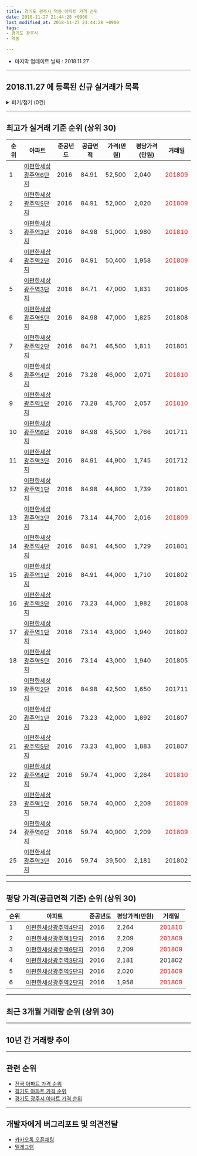 ```yaml
---
title: 경기도 광주시 역동 아파트 가격 순위
date: 2018-11-27 21:44:28 +0900
last_modified_at: 2018-11-27 21:44:28 +0900
tags:
- 경기도 광주시
- 역동

---
```


* 마지막 업데이트 날짜 : 2018.11.27

---

## 2018.11.27 에 등록된 신규 실거래가 목록

<details>
<summary>펴기/접기 (0건)</summary>
<div markdown="1">

|아파트|준공년도|공급면적|가격(만원)|평당가격(만원)|거래일|
|---|---|---|---|---|---|
|없음||||||


</div>
</details>

---

## 최고가 실거래 기준 순위 (상위 30)


|순위|아파트|준공년도|공급면적|가격(만원)|평당가격(만원)|거래일|
|---|---|---|---|---|---|---|
|1|[이편한세상광주역6단지](https://search.naver.com/search.naver?query=%EA%B2%BD%EA%B8%B0%EB%8F%84+%EA%B4%91%EC%A3%BC%EC%8B%9C+%EC%97%AD%EB%8F%99+%EC%9D%B4%ED%8E%B8%ED%95%9C%EC%84%B8%EC%83%81%EA%B4%91%EC%A3%BC%EC%97%AD6%EB%8B%A8%EC%A7%80)|2016|84.91|52,500|2,040|<span style="color:red">201809</span>|
|2|[이편한세상광주역5단지](https://search.naver.com/search.naver?query=%EA%B2%BD%EA%B8%B0%EB%8F%84+%EA%B4%91%EC%A3%BC%EC%8B%9C+%EC%97%AD%EB%8F%99+%EC%9D%B4%ED%8E%B8%ED%95%9C%EC%84%B8%EC%83%81%EA%B4%91%EC%A3%BC%EC%97%AD5%EB%8B%A8%EC%A7%80)|2016|84.91|52,000|2,020|<span style="color:red">201809</span>|
|3|[이편한세상광주역3단지](https://search.naver.com/search.naver?query=%EA%B2%BD%EA%B8%B0%EB%8F%84+%EA%B4%91%EC%A3%BC%EC%8B%9C+%EC%97%AD%EB%8F%99+%EC%9D%B4%ED%8E%B8%ED%95%9C%EC%84%B8%EC%83%81%EA%B4%91%EC%A3%BC%EC%97%AD3%EB%8B%A8%EC%A7%80)|2016|84.98|51,000|1,980|<span style="color:red">201810</span>|
|4|[이편한세상광주역2단지](https://search.naver.com/search.naver?query=%EA%B2%BD%EA%B8%B0%EB%8F%84+%EA%B4%91%EC%A3%BC%EC%8B%9C+%EC%97%AD%EB%8F%99+%EC%9D%B4%ED%8E%B8%ED%95%9C%EC%84%B8%EC%83%81%EA%B4%91%EC%A3%BC%EC%97%AD2%EB%8B%A8%EC%A7%80)|2016|84.91|50,400|1,958|<span style="color:red">201809</span>|
|5|[이편한세상광주역3단지](https://search.naver.com/search.naver?query=%EA%B2%BD%EA%B8%B0%EB%8F%84+%EA%B4%91%EC%A3%BC%EC%8B%9C+%EC%97%AD%EB%8F%99+%EC%9D%B4%ED%8E%B8%ED%95%9C%EC%84%B8%EC%83%81%EA%B4%91%EC%A3%BC%EC%97%AD3%EB%8B%A8%EC%A7%80)|2016|84.71|47,000|1,831|201806|
|6|[이편한세상광주역5단지](https://search.naver.com/search.naver?query=%EA%B2%BD%EA%B8%B0%EB%8F%84+%EA%B4%91%EC%A3%BC%EC%8B%9C+%EC%97%AD%EB%8F%99+%EC%9D%B4%ED%8E%B8%ED%95%9C%EC%84%B8%EC%83%81%EA%B4%91%EC%A3%BC%EC%97%AD5%EB%8B%A8%EC%A7%80)|2016|84.98|47,000|1,825|201808|
|7|[이편한세상광주역2단지](https://search.naver.com/search.naver?query=%EA%B2%BD%EA%B8%B0%EB%8F%84+%EA%B4%91%EC%A3%BC%EC%8B%9C+%EC%97%AD%EB%8F%99+%EC%9D%B4%ED%8E%B8%ED%95%9C%EC%84%B8%EC%83%81%EA%B4%91%EC%A3%BC%EC%97%AD2%EB%8B%A8%EC%A7%80)|2016|84.71|46,500|1,811|201801|
|8|[이편한세상광주역4단지](https://search.naver.com/search.naver?query=%EA%B2%BD%EA%B8%B0%EB%8F%84+%EA%B4%91%EC%A3%BC%EC%8B%9C+%EC%97%AD%EB%8F%99+%EC%9D%B4%ED%8E%B8%ED%95%9C%EC%84%B8%EC%83%81%EA%B4%91%EC%A3%BC%EC%97%AD4%EB%8B%A8%EC%A7%80)|2016|73.28|46,000|2,071|<span style="color:red">201810</span>|
|9|[이편한세상광주역1단지](https://search.naver.com/search.naver?query=%EA%B2%BD%EA%B8%B0%EB%8F%84+%EA%B4%91%EC%A3%BC%EC%8B%9C+%EC%97%AD%EB%8F%99+%EC%9D%B4%ED%8E%B8%ED%95%9C%EC%84%B8%EC%83%81%EA%B4%91%EC%A3%BC%EC%97%AD1%EB%8B%A8%EC%A7%80)|2016|73.28|45,700|2,057|<span style="color:red">201810</span>|
|10|[이편한세상광주역6단지](https://search.naver.com/search.naver?query=%EA%B2%BD%EA%B8%B0%EB%8F%84+%EA%B4%91%EC%A3%BC%EC%8B%9C+%EC%97%AD%EB%8F%99+%EC%9D%B4%ED%8E%B8%ED%95%9C%EC%84%B8%EC%83%81%EA%B4%91%EC%A3%BC%EC%97%AD6%EB%8B%A8%EC%A7%80)|2016|84.98|45,500|1,766|201711|
|11|[이편한세상광주역3단지](https://search.naver.com/search.naver?query=%EA%B2%BD%EA%B8%B0%EB%8F%84+%EA%B4%91%EC%A3%BC%EC%8B%9C+%EC%97%AD%EB%8F%99+%EC%9D%B4%ED%8E%B8%ED%95%9C%EC%84%B8%EC%83%81%EA%B4%91%EC%A3%BC%EC%97%AD3%EB%8B%A8%EC%A7%80)|2016|84.91|44,900|1,745|201712|
|12|[이편한세상광주역1단지](https://search.naver.com/search.naver?query=%EA%B2%BD%EA%B8%B0%EB%8F%84+%EA%B4%91%EC%A3%BC%EC%8B%9C+%EC%97%AD%EB%8F%99+%EC%9D%B4%ED%8E%B8%ED%95%9C%EC%84%B8%EC%83%81%EA%B4%91%EC%A3%BC%EC%97%AD1%EB%8B%A8%EC%A7%80)|2016|84.98|44,800|1,739|201801|
|13|[이편한세상광주역3단지](https://search.naver.com/search.naver?query=%EA%B2%BD%EA%B8%B0%EB%8F%84+%EA%B4%91%EC%A3%BC%EC%8B%9C+%EC%97%AD%EB%8F%99+%EC%9D%B4%ED%8E%B8%ED%95%9C%EC%84%B8%EC%83%81%EA%B4%91%EC%A3%BC%EC%97%AD3%EB%8B%A8%EC%A7%80)|2016|73.14|44,700|2,016|<span style="color:red">201809</span>|
|14|[이편한세상광주역4단지](https://search.naver.com/search.naver?query=%EA%B2%BD%EA%B8%B0%EB%8F%84+%EA%B4%91%EC%A3%BC%EC%8B%9C+%EC%97%AD%EB%8F%99+%EC%9D%B4%ED%8E%B8%ED%95%9C%EC%84%B8%EC%83%81%EA%B4%91%EC%A3%BC%EC%97%AD4%EB%8B%A8%EC%A7%80)|2016|84.91|44,500|1,729|201801|
|15|[이편한세상광주역1단지](https://search.naver.com/search.naver?query=%EA%B2%BD%EA%B8%B0%EB%8F%84+%EA%B4%91%EC%A3%BC%EC%8B%9C+%EC%97%AD%EB%8F%99+%EC%9D%B4%ED%8E%B8%ED%95%9C%EC%84%B8%EC%83%81%EA%B4%91%EC%A3%BC%EC%97%AD1%EB%8B%A8%EC%A7%80)|2016|84.91|44,000|1,710|201802|
|16|[이편한세상광주역3단지](https://search.naver.com/search.naver?query=%EA%B2%BD%EA%B8%B0%EB%8F%84+%EA%B4%91%EC%A3%BC%EC%8B%9C+%EC%97%AD%EB%8F%99+%EC%9D%B4%ED%8E%B8%ED%95%9C%EC%84%B8%EC%83%81%EA%B4%91%EC%A3%BC%EC%97%AD3%EB%8B%A8%EC%A7%80)|2016|73.23|44,000|1,982|201808|
|17|[이편한세상광주역1단지](https://search.naver.com/search.naver?query=%EA%B2%BD%EA%B8%B0%EB%8F%84+%EA%B4%91%EC%A3%BC%EC%8B%9C+%EC%97%AD%EB%8F%99+%EC%9D%B4%ED%8E%B8%ED%95%9C%EC%84%B8%EC%83%81%EA%B4%91%EC%A3%BC%EC%97%AD1%EB%8B%A8%EC%A7%80)|2016|73.14|43,000|1,940|201802|
|18|[이편한세상광주역5단지](https://search.naver.com/search.naver?query=%EA%B2%BD%EA%B8%B0%EB%8F%84+%EA%B4%91%EC%A3%BC%EC%8B%9C+%EC%97%AD%EB%8F%99+%EC%9D%B4%ED%8E%B8%ED%95%9C%EC%84%B8%EC%83%81%EA%B4%91%EC%A3%BC%EC%97%AD5%EB%8B%A8%EC%A7%80)|2016|73.14|43,000|1,940|201805|
|19|[이편한세상광주역2단지](https://search.naver.com/search.naver?query=%EA%B2%BD%EA%B8%B0%EB%8F%84+%EA%B4%91%EC%A3%BC%EC%8B%9C+%EC%97%AD%EB%8F%99+%EC%9D%B4%ED%8E%B8%ED%95%9C%EC%84%B8%EC%83%81%EA%B4%91%EC%A3%BC%EC%97%AD2%EB%8B%A8%EC%A7%80)|2016|84.98|42,500|1,650|201711|
|20|[이편한세상광주역1단지](https://search.naver.com/search.naver?query=%EA%B2%BD%EA%B8%B0%EB%8F%84+%EA%B4%91%EC%A3%BC%EC%8B%9C+%EC%97%AD%EB%8F%99+%EC%9D%B4%ED%8E%B8%ED%95%9C%EC%84%B8%EC%83%81%EA%B4%91%EC%A3%BC%EC%97%AD1%EB%8B%A8%EC%A7%80)|2016|73.23|42,000|1,892|201807|
|21|[이편한세상광주역5단지](https://search.naver.com/search.naver?query=%EA%B2%BD%EA%B8%B0%EB%8F%84+%EA%B4%91%EC%A3%BC%EC%8B%9C+%EC%97%AD%EB%8F%99+%EC%9D%B4%ED%8E%B8%ED%95%9C%EC%84%B8%EC%83%81%EA%B4%91%EC%A3%BC%EC%97%AD5%EB%8B%A8%EC%A7%80)|2016|73.23|41,800|1,883|201807|
|22|[이편한세상광주역4단지](https://search.naver.com/search.naver?query=%EA%B2%BD%EA%B8%B0%EB%8F%84+%EA%B4%91%EC%A3%BC%EC%8B%9C+%EC%97%AD%EB%8F%99+%EC%9D%B4%ED%8E%B8%ED%95%9C%EC%84%B8%EC%83%81%EA%B4%91%EC%A3%BC%EC%97%AD4%EB%8B%A8%EC%A7%80)|2016|59.74|41,000|2,264|<span style="color:red">201810</span>|
|23|[이편한세상광주역1단지](https://search.naver.com/search.naver?query=%EA%B2%BD%EA%B8%B0%EB%8F%84+%EA%B4%91%EC%A3%BC%EC%8B%9C+%EC%97%AD%EB%8F%99+%EC%9D%B4%ED%8E%B8%ED%95%9C%EC%84%B8%EC%83%81%EA%B4%91%EC%A3%BC%EC%97%AD1%EB%8B%A8%EC%A7%80)|2016|59.74|40,000|2,209|<span style="color:red">201809</span>|
|24|[이편한세상광주역6단지](https://search.naver.com/search.naver?query=%EA%B2%BD%EA%B8%B0%EB%8F%84+%EA%B4%91%EC%A3%BC%EC%8B%9C+%EC%97%AD%EB%8F%99+%EC%9D%B4%ED%8E%B8%ED%95%9C%EC%84%B8%EC%83%81%EA%B4%91%EC%A3%BC%EC%97%AD6%EB%8B%A8%EC%A7%80)|2016|59.74|40,000|2,209|<span style="color:red">201809</span>|
|25|[이편한세상광주역3단지](https://search.naver.com/search.naver?query=%EA%B2%BD%EA%B8%B0%EB%8F%84+%EA%B4%91%EC%A3%BC%EC%8B%9C+%EC%97%AD%EB%8F%99+%EC%9D%B4%ED%8E%B8%ED%95%9C%EC%84%B8%EC%83%81%EA%B4%91%EC%A3%BC%EC%97%AD3%EB%8B%A8%EC%A7%80)|2016|59.74|39,500|2,181|201802|


---

## 평당 가격(공급면적 기준) 순위 (상위 30)


|순위|아파트|준공년도|평당가격(만원)|거래일|
|---|---|---|---|---|
|1|[이편한세상광주역4단지](https://search.naver.com/search.naver?query=%EA%B2%BD%EA%B8%B0%EB%8F%84+%EA%B4%91%EC%A3%BC%EC%8B%9C+%EC%97%AD%EB%8F%99+%EC%9D%B4%ED%8E%B8%ED%95%9C%EC%84%B8%EC%83%81%EA%B4%91%EC%A3%BC%EC%97%AD4%EB%8B%A8%EC%A7%80)|2016|2,264|<span style="color:red">201810</span>|
|2|[이편한세상광주역1단지](https://search.naver.com/search.naver?query=%EA%B2%BD%EA%B8%B0%EB%8F%84+%EA%B4%91%EC%A3%BC%EC%8B%9C+%EC%97%AD%EB%8F%99+%EC%9D%B4%ED%8E%B8%ED%95%9C%EC%84%B8%EC%83%81%EA%B4%91%EC%A3%BC%EC%97%AD1%EB%8B%A8%EC%A7%80)|2016|2,209|<span style="color:red">201809</span>|
|3|[이편한세상광주역6단지](https://search.naver.com/search.naver?query=%EA%B2%BD%EA%B8%B0%EB%8F%84+%EA%B4%91%EC%A3%BC%EC%8B%9C+%EC%97%AD%EB%8F%99+%EC%9D%B4%ED%8E%B8%ED%95%9C%EC%84%B8%EC%83%81%EA%B4%91%EC%A3%BC%EC%97%AD6%EB%8B%A8%EC%A7%80)|2016|2,209|<span style="color:red">201809</span>|
|4|[이편한세상광주역3단지](https://search.naver.com/search.naver?query=%EA%B2%BD%EA%B8%B0%EB%8F%84+%EA%B4%91%EC%A3%BC%EC%8B%9C+%EC%97%AD%EB%8F%99+%EC%9D%B4%ED%8E%B8%ED%95%9C%EC%84%B8%EC%83%81%EA%B4%91%EC%A3%BC%EC%97%AD3%EB%8B%A8%EC%A7%80)|2016|2,181|201802|
|5|[이편한세상광주역5단지](https://search.naver.com/search.naver?query=%EA%B2%BD%EA%B8%B0%EB%8F%84+%EA%B4%91%EC%A3%BC%EC%8B%9C+%EC%97%AD%EB%8F%99+%EC%9D%B4%ED%8E%B8%ED%95%9C%EC%84%B8%EC%83%81%EA%B4%91%EC%A3%BC%EC%97%AD5%EB%8B%A8%EC%A7%80)|2016|2,020|<span style="color:red">201809</span>|
|6|[이편한세상광주역2단지](https://search.naver.com/search.naver?query=%EA%B2%BD%EA%B8%B0%EB%8F%84+%EA%B4%91%EC%A3%BC%EC%8B%9C+%EC%97%AD%EB%8F%99+%EC%9D%B4%ED%8E%B8%ED%95%9C%EC%84%B8%EC%83%81%EA%B4%91%EC%A3%BC%EC%97%AD2%EB%8B%A8%EC%A7%80)|2016|1,958|<span style="color:red">201809</span>|


---

## 최근 3개월 거래량 순위 (상위 30)


<div style="width:100%;">
    <canvas id="deal_count_ranking" height="78"></canvas>
</div>


<script>
new Chart(document.getElementById("deal_count_ranking"), {
    type: 'horizontalBar',
    data: {
        labels: ['이편한세상광주역4단지', '이편한세상광주역1단지', '이편한세상광주역3단지', '이편한세상광주역2단지', '이편한세상광주역6단지', '이편한세상광주역5단지'],
        datasets: [{
            label: '실거래 수',
            data: [4, 3, 3, 2, 2, 1],
            borderColor: "rgba(255, 0, 128, 1)",
            backgroundColor: "rgba(255, 0, 128, 0.5)",
            fill: false,
        }]
    },
    options: {
        responsive: true,
        title: {
            display: true,
            text: '최근 3개월 거래량 순위'
        },
        tooltips: {
            mode: 'index',
            intersect: false,
            callbacks: {
                title: function(tooltipItems, data) {
                    return "실거래 수:";
                },
                label: function(tooltipItem, data) {
                    return data.labels[tooltipItem.index] + ": " + tooltipItem.xLabel;
                }
            }
        },
        hover: {
            mode: 'nearest',
            intersect: true
        },
        scales: {
            xAxes: [{
                display: true,
                scaleLabel: {
                    display: true,
                    labelString: '실거래 수'
                },
                ticks: {
                    suggestedMin: 0,
                }
            }],
            yAxes: [{
                display: true,
                ticks: {
                    autoSkip: false,
                    callback: function(value, index, values) {
                        if (value.length > 10)
                            return value.substr(0, 8) + "...";
                        else
                            return value;
                    }
                },
                scaleLabel: {
                    display: false,
                }
            }]
        }
    }
});

</script>


---

## 10년 간 거래량 추이


<div style="width:100%;">
    <canvas id="deal_progress" height="300"></canvas>
</div>

<script>
new Chart(document.getElementById("deal_progress"), {
    type: 'line',
    data: {
        labels: ['200811','200812','200901','200902','200903','200904','200905','200906','200907','200908','200909','200910','200911','200912','201001','201002','201003','201004','201005','201006','201007','201008','201009','201010','201011','201012','201101','201102','201103','201104','201105','201106','201107','201108','201109','201110','201111','201112','201201','201202','201203','201204','201205','201206','201207','201208','201209','201210','201211','201212','201301','201302','201303','201304','201305','201306','201307','201308','201309','201310','201311','201312','201401','201402','201403','201404','201405','201406','201407','201408','201409','201410','201411','201412','201501','201502','201503','201504','201505','201506','201507','201508','201509','201510','201511','201512','201601','201602','201603','201604','201605','201606','201607','201608','201609','201610','201611','201612','201701','201702','201703','201704','201705','201706','201707','201708','201709','201710','201711','201712','201801','201802','201803','201804','201805','201806','201807','201808','201809','201810','201811'],
        datasets: [{
            label: '실거래 수',
            pointRadius: 1,
            data: [0, 0, 0, 0, 0, 0, 0, 0, 0, 0, 0, 0, 0, 0, 0, 0, 0, 0, 0, 0, 0, 0, 0, 0, 0, 0, 0, 0, 0, 0, 0, 0, 0, 0, 0, 0, 0, 0, 0, 0, 0, 0, 0, 0, 0, 0, 0, 0, 0, 0, 0, 0, 0, 0, 0, 0, 0, 0, 0, 0, 0, 0, 0, 0, 0, 0, 0, 0, 0, 0, 0, 0, 0, 0, 0, 0, 0, 0, 0, 0, 0, 0, 0, 0, 0, 0, 0, 0, 0, 0, 0, 0, 0, 0, 0, 0, 0, 0, 1, 1, 2, 1, 2, 2, 1, 1, 1, 1, 2, 6, 11, 9, 4, 2, 1, 2, 2, 7, 8, 7, 0],
            borderColor: "rgba(255, 201, 14, 1)",
            backgroundColor: "rgba(255, 201, 14, 0.5)",
            fill: true,
        }]
    },
    options: {
        responsive: true,
        title: {
            display: true,
            text: '10년간 거래량 추이'
        },
        tooltips: {
            mode: 'index',
            intersect: false,
        },
        hover: {
            mode: 'nearest',
            intersect: true
        },
        scales: {
            xAxes: [{
                display: true,
                scaleLabel: {
                    display: true,
                    labelString: '년/월'
                }
            }],
            yAxes: [{
                display: true,
                ticks: {
                    suggestedMin: 0,
                },
                scaleLabel: {
                    display: true,
                    labelString: '실거래 수'
                }
            }]
        }
    }
});

</script>


---

## 관련 순위

- [전국 아파트 가격 순위](https://inasie.github.io/apt-ranking/전국)
- [경기도 아파트 가격 순위](https://inasie.github.io/apt-ranking/경기도)
- [경기도 광주시 아파트 가격 순위](https://inasie.github.io/apt-ranking/경기도-광주시)


---

## 개발자에게 버그리포트 및 의견전달

- [카카오톡 오픈채팅](https://open.kakao.com/o/gLJUAP4)
- [텔레그램](https://t.me/inasie)

